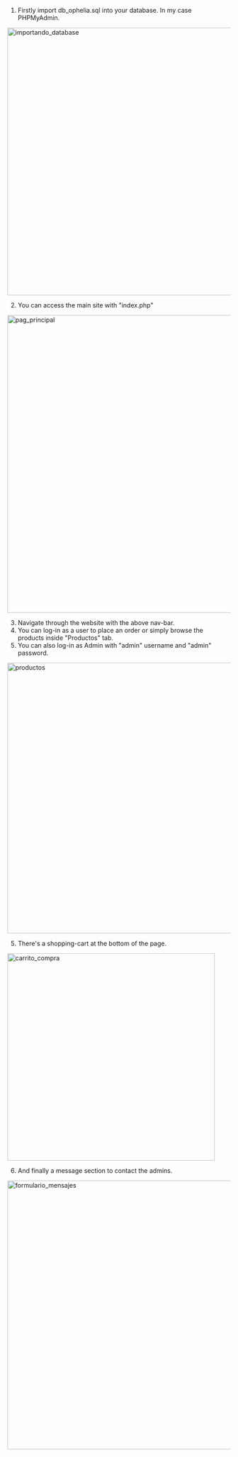 1) Firstly import db_ophelia.sql into your database. In my case PHPMyAdmin.

<img width="604" alt="importando_database" src="https://github.com/user-attachments/assets/c489ed49-5fbb-4c2a-a2e7-366dfaa36a87" />

2) You can access the main site with "index.php" 

<img width="672" alt="pag_principal" src="https://github.com/user-attachments/assets/b54e929a-2256-4976-9a03-1f6ddd962245" />

3) Navigate through the website with the above nav-bar.
4) You can log-in as a user to place an order or simply browse the products inside "Productos" tab.
5) You can also log-in as Admin with "admin" username and "admin" password.

<img width="611" alt="productos" src="https://github.com/user-attachments/assets/2aac868e-46ed-4254-a0d2-651518085f18" />

5) There's a shopping-cart at the bottom of the page.

<img width="468" alt="carrito_compra" src="https://github.com/user-attachments/assets/b8725b0b-d7f5-428a-b365-75a94450f4bb" />

6) And finally a message section to contact the admins.

<img width="607" alt="formulario_mensajes" src="https://github.com/user-attachments/assets/d0a134e5-7eea-4dfe-b50a-fbcf83f013f5" />
